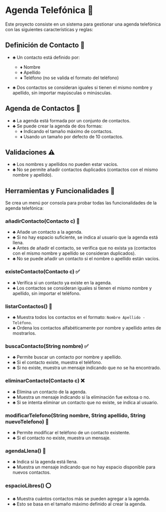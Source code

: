 # Agenda Telefónica 📱

Este proyecto consiste en un sistema para gestionar una agenda telefónica con las siguientes características y reglas:

## Definición de Contacto 📝
- ♣️ Un contacto está definido por:
  - ♦️ Nombre
  - ♦️ Apellido
  - ♦️ Teléfono (no se valida el formato del teléfono)
  
- ♣️ Dos contactos se consideran iguales si tienen el mismo nombre y apellido, sin importar mayúsculas o minúsculas.

## Agenda de Contactos 📝
- ♣️ La agenda está formada por un conjunto de contactos.
- ♣️ Se puede crear la agenda de dos formas:
  - ♦️ Indicando el tamaño máximo de contactos.
  - ♦️ Usando un tamaño por defecto de 10 contactos.

## Validaciones ⚠️
- ♣️ Los nombres y apellidos no pueden estar vacíos.
- ♣️ No se permite añadir contactos duplicados (contactos con el mismo nombre y apellido).

## Herramientas y Funcionalidades 🔣

Se crea un menú por consola para probar todas las funcionalidades de la agenda telefónica:

### añadirContacto(Contacto c) 👤
- ♣️ Añade un contacto a la agenda.
- ♣️ Si no hay espacio suficiente, se indica al usuario que la agenda está llena.
- ♣️ Antes de añadir el contacto, se verifica que no exista ya (contactos con el mismo nombre y apellido se consideran duplicados).
- ♣️ No se puede añadir un contacto si el nombre o apellido están vacíos.

### existeContacto(Contacto c) ✅
- ♣️ Verifica si un contacto ya existe en la agenda.
- ♣️ Los contactos se consideran iguales si tienen el mismo nombre y apellido, sin importar el teléfono.

### listarContactos() 🎈
- ♣️ Muestra todos los contactos en el formato: `Nombre Apellido - Teléfono`.
- ♣️ Ordena los contactos alfabéticamente por nombre y apellido antes de mostrarlos.

### buscaContacto(String nombre) ✅
- ♣️ Permite buscar un contacto por nombre y apellido.
- ♣️ Si el contacto existe, muestra el teléfono.
- ♣️ Si no existe, muestra un mensaje indicando que no se ha encontrado.

### eliminarContacto(Contacto c) ❌
- ♣️ Elimina un contacto de la agenda.
- ♣️ Muestra un mensaje indicando si la eliminación fue exitosa o no.
- ♣️ Si se intenta eliminar un contacto que no existe, se indica al usuario.

### modificarTelefono(String nombre, String apellido, String nuevoTelefono) 🎈
- ♣️ Permite modificar el teléfono de un contacto existente.
- ♣️ Si el contacto no existe, muestra un mensaje.

### agendaLlena() 📵
- ♣️ Indica si la agenda está llena.
- ♣️ Muestra un mensaje indicando que no hay espacio disponible para nuevos contactos.

### espacioLibres() ⭕
- ♣️ Muestra cuántos contactos más se pueden agregar a la agenda.
- ♣️ Esto se basa en el tamaño máximo definido al crear la agenda.
